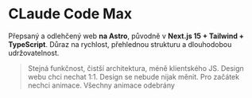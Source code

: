 # CLaude Code Max

Přepsaný a odlehčený web **na Astro**, původně v **Next.js 15 + Tailwind + TypeScript**. Důraz na rychlost, přehlednou strukturu a dlouhodobou udržovatelnost.

> Stejná funkčnost, čistší architektura, méně klientského JS.
> Design webu chci nechat 1:1. Design se nebude nijak měnit.
> Pro začátek nechci animace. Všechny animace odebrány
